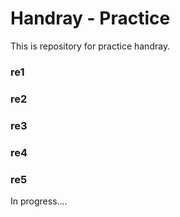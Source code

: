 # Handray - Practice

This is repository for practice handray.  

### re1

### re2

### re3

### re4

### re5
In progress....
